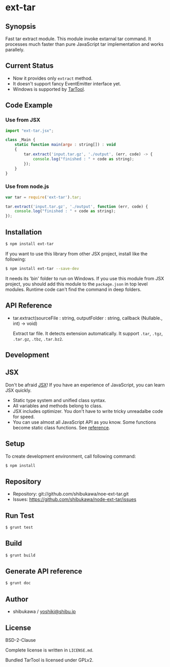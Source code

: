 ext-tar
===========================================

Synopsis
---------------

Fast tar extract module. This module invoke extarnal tar command. It processes much faster than pure JavaScript tar implementation and works parallely.

Current Status
----------------

* Now it provides only `extract` method.
* It doesn't support fancy EventEmitter interface yet.
* Windows is supported by [TarTool](http://tartool.codeplex.com/).

Code Example
---------------

### Use from JSX

```js
import "ext-tar.jsx";

class _Main {
    static function main(argv : string[]) : void
    {
        tar.extract('input.tar.gz', './output', (err, code) -> {
            console.log("finished : " + code as string);
        });
    }
}
```

### Use from node.js

```js
var tar = require('ext-tar').tar;

tar.extract('input.tar.gz', './output', function (err, code) {
    console.log("finished : " + code as string);
});
```

Installation
---------------

```sh
$ npm install ext-tar
```

If you want to use this library from other JSX project, install like the following:

```sh
$ npm install ext-tar --save-dev
```

It needs its 'bin' folder to run on Windows. If you use this module from JSX project, you should add this module to the `package.json` in top level modules. Runtime code can't find the command in deep folders.

API Reference
------------------

* tar.extract(sourceFile : string, outputFolder : string, callback (Nullable.<Error>, int) -> void)

  Extract tar file. It detects extension automatically. It support `.tar`, `.tgz`, `.tar.gz`, `.tbz`, `.tar.bz2`.

Development
-------------

## JSX

Don't be afraid [JSX](http://jsx.github.io)! If you have an experience of JavaScript, you can learn JSX
quickly.

* Static type system and unified class syntax.
* All variables and methods belong to class.
* JSX includes optimizer. You don't have to write tricky unreadalbe code for speed.
* You can use almost all JavaScript API as you know. Some functions become static class functions. See [reference](http://jsx.github.io/doc/stdlibref.html).

## Setup

To create development environment, call following command:

```sh
$ npm install
```

## Repository

* Repository: git://github.com/shibukawa/noe-ext-tar.git
* Issues: https://github.com/shibukawa/node-ext-tar/issues

## Run Test

```sh
$ grunt test
```

## Build

```sh
$ grunt build
```

## Generate API reference

```sh
$ grunt doc
```

Author
---------

* shibukawa / yoshiki@shibu.jp

License
------------

BSD-2-Clause

Complete license is written in `LICENSE.md`.

Bundled TarTool is licensed under GPLv2.
